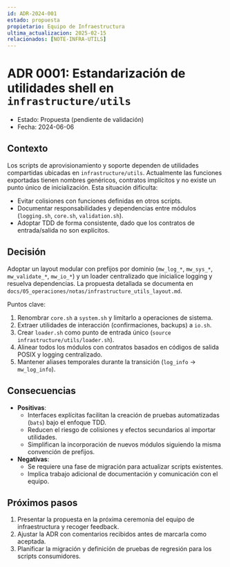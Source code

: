 ```yaml
---
id: ADR-2024-001
estado: propuesta
propietario: Equipo de Infraestructura
ultima_actualizacion: 2025-02-15
relacionados: [NOTE-INFRA-UTILS]
---
```

# ADR 0001: Estandarización de utilidades shell en `infrastructure/utils`

- Estado: Propuesta (pendiente de validación)
- Fecha: 2024-06-06

## Contexto

Los scripts de aprovisionamiento y soporte dependen de utilidades compartidas ubicadas en `infrastructure/utils`. Actualmente las funciones exportadas tienen nombres genéricos, contratos implícitos y no existe un punto único de inicialización. Esta situación dificulta:

- Evitar colisiones con funciones definidas en otros scripts.
- Documentar responsabilidades y dependencias entre módulos (`logging.sh`, `core.sh`, `validation.sh`).
- Adoptar TDD de forma consistente, dado que los contratos de entrada/salida no son explícitos.

## Decisión

Adoptar un layout modular con prefijos por dominio (`mw_log_*`, `mw_sys_*`, `mw_validate_*`, `mw_io_*`) y un loader centralizado que inicialice logging y resuelva dependencias. La propuesta detallada se documenta en `docs/05_operaciones/notas/infrastructure_utils_layout.md`.

Puntos clave:

1. Renombrar `core.sh` a `system.sh` y limitarlo a operaciones de sistema.
2. Extraer utilidades de interacción (confirmaciones, backups) a `io.sh`.
3. Crear `loader.sh` como punto de entrada único (`source infrastructure/utils/loader.sh`).
4. Alinear todos los módulos con contratos basados en códigos de salida POSIX y logging centralizado.
5. Mantener aliases temporales durante la transición (`log_info` → `mw_log_info`).

## Consecuencias

- **Positivas**:
  - Interfaces explícitas facilitan la creación de pruebas automatizadas (`bats`) bajo el enfoque TDD.
  - Reducen el riesgo de colisiones y efectos secundarios al importar utilidades.
  - Simplifican la incorporación de nuevos módulos siguiendo la misma convención de prefijos.
- **Negativas**:
  - Se requiere una fase de migración para actualizar scripts existentes.
  - Implica trabajo adicional de documentación y comunicación con el equipo.

## Próximos pasos

1. Presentar la propuesta en la próxima ceremonia del equipo de infraestructura y recoger feedback.
2. Ajustar la ADR con comentarios recibidos antes de marcarla como aceptada.
3. Planificar la migración y definición de pruebas de regresión para los scripts consumidores.

